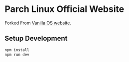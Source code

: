 # Parch Linux Official Website


Forked From [Vanilla OS website](https://github.com/vanilla-os).


## Setup Development
```bash 
npm install
npm run dev

```
